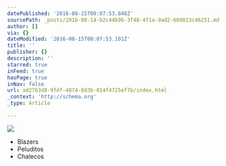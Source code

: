 ```yaml
---
datePublished: '2016-08-15T00:07:53.848Z'
sourcePath: _posts/2016-08-14-b2c44b9b-3f48-4f1a-9ad2-60d823c46251.md
author: []
via: {}
dateModified: '2016-08-15T00:07:53.101Z'
title: ''
publisher: {}
description: ''
starred: true
inFeed: true
hasPage: true
inNav: false
url: ad2763d8-9fdf-4074-8d3b-014f4725ef7b/index.html
_context: 'http://schema.org'
_type: Article

---
```

![](https://the-grid-user-content.s3-us-west-2.amazonaws.com/dd7ebd97-623c-412a-8010-3f261ccf99c9.jpg)

* Blazers
* Peluditos
* Chalecos